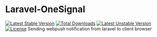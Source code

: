 # Laravel-OneSignal
[![Latest Stable Version](https://poser.pugx.org/andhikaid/onesignal/v/stable)](https://packagist.org/packages/andhikaid/onesignal)
[![Total Downloads](https://poser.pugx.org/andhikaid/onesignal/downloads)](https://packagist.org/packages/andhikaid/onesignal)
[![Latest Unstable Version](https://poser.pugx.org/andhikaid/onesignal/v/unstable)](https://packagist.org/packages/andhikaid/onesignal)
[![License](https://poser.pugx.org/andhikaid/onesignal/license)](https://packagist.org/packages/andhikaid/onesignal)
Sending webpush notification from laravel to client browser 
